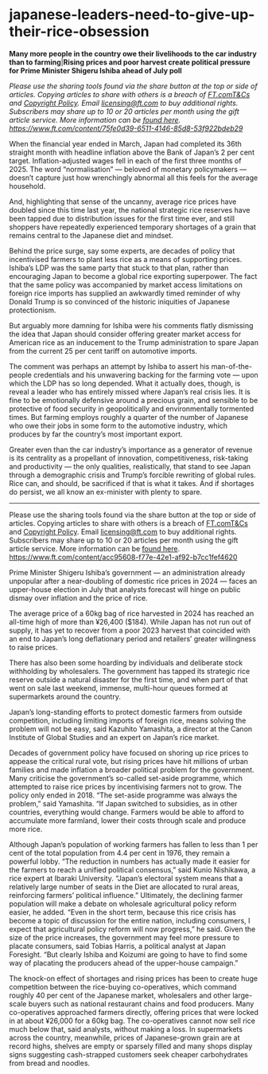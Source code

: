 # japanese-leaders-need-to-give-up-their-rice-obsession
<!-- wp:paragraph --> <p><strong>Many more people in the country owe their livelihoods to the car industry than to farming</strong>|<strong>Rising prices and poor harvest create political pressure for Prime Minister Shigeru Ishiba ahead of July poll</strong></p> <!-- /wp:paragraph --> <!-- wp:paragraph --> <p></p> <!-- /wp:paragraph --> <!-- wp:paragraph --> <p><em>Please use the sharing tools found via the share button at the top or side of articles. Copying articles to share with others is a breach of <a href="https://www.ft.com">FT.com</a><a href="https://help.ft.com/help/legal-privacy/terms-conditions/">T&amp;Cs</a> and <a href="https://help.ft.com/help/legal-privacy/copyright/copyright-policy/">Copyright Policy</a>. Email <a href="mailto:licensing@ft.com">licensing@ft.com</a> to buy additional rights. Subscribers may share up to 10 or 20 articles per month using the gift article service. More information can be <a href="https://www.ft.com/tour">found here</a>.<br><a href="https://www.ft.com/content/75fe0d39-6511-4146-85d8-53f922bdeb29">https://www.ft.com/content/75fe0d39-6511-4146-85d8-53f922bdeb29</a></em></p> <!-- /wp:paragraph --> <!-- wp:paragraph --> <p>When the financial year ended in March, Japan had completed its 36th straight month with headline inflation above the Bank of Japan’s 2 per cent target. Inflation-adjusted wages fell in each of the first three months of 2025. The word “normalisation” — beloved of monetary policymakers — doesn’t capture just how wrenchingly abnormal all this feels for the average household. </p> <!-- /wp:paragraph --> <!-- wp:paragraph --> <p>And, highlighting that sense of the uncanny, average rice prices have doubled since this time last year, the national strategic rice reserves have been tapped due to distribution issues for the first time ever, and still shoppers have repeatedly experienced temporary shortages of a grain that remains central to the Japanese diet and mindset.</p> <!-- /wp:paragraph --> <!-- wp:paragraph --> <p>Behind the price surge, say some experts, are decades of policy that incentivised farmers to plant less rice as a means of supporting prices. Ishiba’s LDP was the same party that stuck to that plan, rather than encouraging Japan to become a global rice exporting superpower. The fact that the same policy was accompanied by market access limitations on foreign rice imports has supplied an awkwardly timed reminder of why Donald Trump is so convinced of the historic iniquities of Japanese protectionism.</p> <!-- /wp:paragraph --> <!-- wp:paragraph --> <p>But arguably more damning for Ishiba were his comments flatly dismissing the idea that Japan should consider offering greater market access for American rice as an inducement to the Trump administration to spare Japan from the current 25 per cent tariff on automotive imports.</p> <!-- /wp:paragraph --> <!-- wp:paragraph --> <p>The comment was perhaps an attempt by Ishiba to assert his man-of-the-people credentials and his unwavering backing for the farming vote — upon which the LDP has so long depended.&nbsp;What it actually does, though, is reveal a leader who has entirely missed where Japan’s real crisis lies. It is fine to be emotionally defensive around a precious grain, and sensible to be protective of food security in geopolitically and environmentally tormented times. But farming employs roughly a quarter of the number of Japanese who owe their jobs in some form to the automotive industry, which produces by far the country’s most important export.</p> <!-- /wp:paragraph --> <!-- wp:paragraph --> <p>Greater even than the car industry’s importance as a generator of revenue is its centrality as a propellant of innovation, competitiveness, risk-taking and productivity — the only qualities, realistically, that stand to see Japan through a demographic crisis and Trump’s forcible rewriting of global rules. Rice can, and should, be sacrificed if that is what it takes. And if shortages do persist, we all know an ex-minister with plenty to spare.</p> <!-- /wp:paragraph --> <!-- wp:separator --> <hr class="wp-block-separator has-alpha-channel-opacity" /> <!-- /wp:separator --> <!-- wp:paragraph --> <p>Please use the sharing tools found via the share button at the top or side of articles. Copying articles to share with others is a breach of <a href="https://www.ft.com">FT.com</a><a href="https://help.ft.com/help/legal-privacy/terms-conditions/">T&amp;Cs</a> and <a href="https://help.ft.com/help/legal-privacy/copyright/copyright-policy/">Copyright Policy</a>. Email <a href="mailto:licensing@ft.com">licensing@ft.com</a> to buy additional rights. Subscribers may share up to 10 or 20 articles per month using the gift article service. More information can be <a href="https://www.ft.com/tour">found here</a>.<br><a href="https://www.ft.com/content/acc95608-f77e-42e1-af92-b7cc1fef4620">https://www.ft.com/content/acc95608-f77e-42e1-af92-b7cc1fef4620</a></p> <!-- /wp:paragraph --> <!-- wp:paragraph --> <p>Prime Minister Shigeru Ishiba’s government — an administration already unpopular after a near-doubling of domestic rice prices in 2024 — faces an upper-house election in July that analysts forecast will hinge on public dismay over inflation and the price of rice. </p> <!-- /wp:paragraph --> <!-- wp:paragraph --> <p>The average price of a 60kg bag of rice harvested in 2024 has reached an all-time high of more than ¥26,400 ($184). While Japan has not run out of supply, it has yet to recover from a poor 2023 harvest that coincided with an end to Japan’s long deflationary period and retailers’ greater willingness to raise prices. </p> <!-- /wp:paragraph --> <!-- wp:paragraph --> <p>There has also been some hoarding by individuals and deliberate stock withholding by wholesalers. The government has tapped its strategic rice reserve outside a natural disaster for the first time, and when part of that went on sale last weekend, immense, multi-hour queues formed at supermarkets around the country.</p> <!-- /wp:paragraph --> <!-- wp:paragraph --> <p>Japan’s long-standing efforts to protect domestic farmers from outside competition, including limiting imports of foreign rice, means solving the problem will not be easy, said Kazuhito Yamashita, a director at the Canon Institute of Global Studies and an expert on Japan’s rice market. </p> <!-- /wp:paragraph --> <!-- wp:paragraph --> <p>Decades of government policy have focused on shoring up rice prices to appease the critical rural vote, but rising prices have hit millions of urban families and made inflation a broader political problem for the government. Many criticise the government’s so-called set-aside programme, which attempted to raise rice prices by incentivising farmers not to grow. The policy only ended in 2018. “The set-aside programme was always the problem,” said Yamashita. “If Japan switched to subsidies, as in other countries, everything would change. Farmers would be able to afford to accumulate more farmland, lower their costs through scale and produce more rice.</p> <!-- /wp:paragraph --> <!-- wp:paragraph --> <p>Although Japan’s population of working farmers has fallen to less than 1 per cent of the total population from 4.4 per cent in 1976, they remain a powerful lobby. “The reduction in numbers has actually made it easier for the farmers to reach a unified political consensus,” said Kunio Nishikawa, a rice expert at Ibaraki University. “Japan’s electoral system means that a relatively large number of seats in the Diet are allocated to rural areas, reinforcing farmers’ political influence.” Ultimately, the declining farmer population will make a debate on wholesale agricultural policy reform easier, he added. “Even in the short term, because this rice crisis has become a topic of discussion for the entire nation, including consumers, I expect that agricultural policy reform will now progress,” he said. Given the size of the price increases, the government may feel more pressure to placate consumers, said Tobias Harris, a political analyst at Japan Foresight. “But clearly Ishiba and Koizumi are going to have to find some way of placating the producers ahead of the upper-house campaign.”</p> <!-- /wp:paragraph --> <!-- wp:paragraph --> <p>The knock-on effect of shortages and rising prices has been to create huge competition between the rice-buying co-operatives, which command roughly 40 per cent of the Japanese market, wholesalers and other large-scale buyers such as national restaurant chains and food producers. Many co-operatives approached farmers directly, offering prices that were locked in at about ¥26,000 for a 60kg bag. The co-operatives cannot now sell rice much below that, said analysts, without making a loss. In supermarkets across the country, meanwhile, prices of Japanese-grown grain are at record highs, shelves are empty or sparsely filled and many shops display signs suggesting cash-strapped customers seek cheaper carbohydrates from bread and noodles.</p> <!-- /wp:paragraph -->
